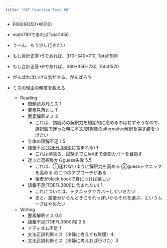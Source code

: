 ```yaml
---
title: "SAT Practice Test #6"
---
```


* E660(R350+W310)

* math790であればTotal1450

* うーん、もう少し行きたい

* もし合計正答+5であれば、370+340=710, Total1500

* もし合計正答+9であれば、380+350=730, Total1520

* がんばればいける気がする、がんばろう

* ミスの理由の頻度を数える
  
  * Reading
    * 問題読み凡ミス 1
    * 要素見落とし 1
    * 要素解釈ミス 2
      * これは、初読時の解釈力を短期的に高めるのはむずそうなので、選択肢で迷った時に本文/選択肢のalternative解釈を探す癖をつけたい
    * 全体の理解不足 1.5
    * 語彙不足([TOEFL3800](TOEFL3800.md)に含まれる)  1
      * これは頑張る、試験までにlv4まで全部カバーを目指す
    * 迷った選択肢からguess失敗 5.5
      * これは、①迷わないように解釈力を高める ②guessテクニックを高める の二つのアプローチがある
      * 後者がblack bookで身につけば嬉しい
    * 語彙不足(TOEFL3800に含まれない) 1
      * これについては、テクニックでカバーしていきたい
      * あと、語彙分からんときにそれっぽいからそれを選ぶ、というムーブはやめたい
  * Writing
    * 要素解釈ミス 0.5
    * 語彙不足(TOEFL3800内) 2.5
    * イディオム不足 1
    * 文法正誤判断ミス（冷静に考えても無理）4
    * 文法正誤判断ミス（冷静に考えれば行けた）3
